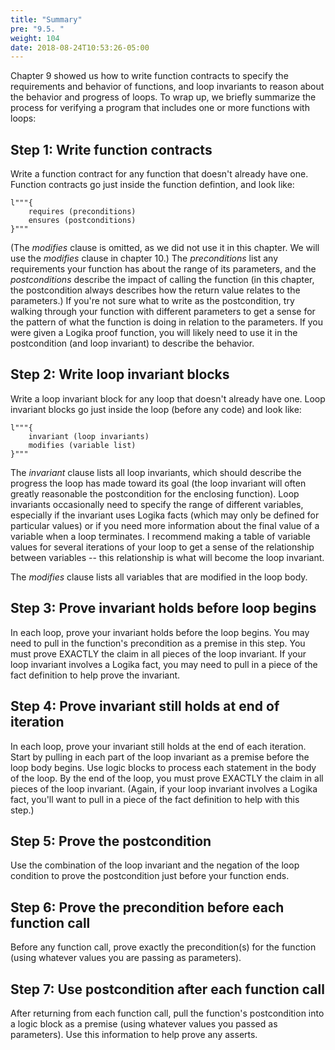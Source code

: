 ```yaml
---
title: "Summary"
pre: "9.5. "
weight: 104
date: 2018-08-24T10:53:26-05:00
---
```


Chapter 9 showed us how to write function contracts to specify the requirements and behavior of functions, and loop invariants to reason about the behavior and progress of loops. To wrap up, we briefly summarize the process for verifying a program that includes one or more functions with loops:

## Step 1: Write function contracts

Write a function contract for any function that doesn't already have one. Function contracts go just inside the function defintion, and look like:

```text
l"""{
    requires (preconditions)
    ensures (postconditions)
}"""
```

(The *modifies* clause is omitted, as we did not use it in this chapter. We will use the *modifies* clause in chapter 10.) The *preconditions* list any requirements your function has about the range of its parameters, and the *postconditions* describe the impact of calling the function (in this chapter, the postcondition always describes how the return value relates to the parameters.) If you're not sure what to write as the postcondition, try walking through your function with different parameters to get a sense for the pattern of what the function is doing in relation to the parameters. If you were given a Logika proof function, you will likely need to use it in the postcondition (and loop invariant) to describe the behavior.

## Step 2: Write loop invariant blocks

Write a loop invariant block for any loop that doesn't already have one. Loop invariant blocks go just inside the loop (before any code) and look like:

```text
l"""{
    invariant (loop invariants)
    modifies (variable list)
}"""
```

The *invariant* clause lists all loop invariants, which should describe the progress the loop has made toward its goal (the loop invariant will often greatly reasonable the postcondition for the enclosing function). Loop invariants occasionally need to specify the range of different variables, especially if the invariant uses Logika facts (which may only be defined for particular values) or if you need more information about the final value of a variable when a loop terminates. I recommend making a table of variable values for several iterations of your loop to get a sense of the relationship between variables -- this relationship is what will become the loop invariant.

The *modifies* clause lists all variables that are modified in the loop body.

## Step 3: Prove invariant holds before loop begins

In each loop, prove your invariant holds before the loop begins. You may need to pull in the function's precondition as a premise in this step. You must prove EXACTLY the claim in all pieces of the loop invariant. If your loop invariant involves a Logika fact, you may need to pull in a piece of the fact definition to help prove the invariant.

## Step 4: Prove invariant still holds at end of iteration

In each loop, prove your invariant still holds at the end of each iteration. Start by pulling in each part of the loop invariant as a premise before the loop body begins. Use logic blocks to process each statement in the body of the loop. By the end of the loop, you must prove EXACTLY the claim in all pieces of the loop invariant. (Again, if your loop invariant involves a Logika fact, you'll want to pull in a piece of the fact definition to help with this step.)

## Step 5: Prove the postcondition

Use the combination of the loop invariant and the negation of the loop condition to prove the postcondition just before your function ends.

## Step 6: Prove the precondition before each function call

Before any function call, prove exactly the precondition(s) for the function (using whatever values you are passing as parameters).

## Step 7: Use postcondition after each function call

After returning from each function call, pull the function's postcondition into a logic block as a premise (using whatever values you passed as parameters). Use this information to help prove any asserts.